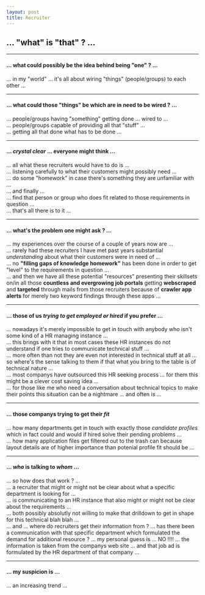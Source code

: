 ```yaml
---
layout: post
title: Recruiter
---
```


## **... "what" is "that" ? ...**  
   
----  

#### ... what could possibly be the idea behind being "one" ? ...
... in my "world" ... it's all about wiring "things" (people/groups) to each other ...  

----  
  
#### ... what could those "things" be which are in need to be wired ? ...
... people/groups having "something" getting done ... wired to ...  
... people/groups capable of providing all that "stuff" ...  
... getting all that done what has to be done ...  
  
----  
  
#### ... *crystal clear* ... everyone might think ...  
... all what these recruiters would have to do is ...  
... listening carefully to what their customers might possibly need ...  
... do some "homework" in case there's something they are unfamiliar with ...  
... and finally ...   
... find that person or group who does fit related to those requirements in question ...  
... that's all there is to it ...  

---  
  
#### ... what's the problem one might ask ? ...  
... my experiences over the course of a couple of years now are ...  
... rarely had these recruiters I have met past years substantial *understanding* about what their customers were in need of ...  
... no **"filling gaps of knowledge homework"** has been done in order to get "level" to the requirements in question ...  
... and then we have all these potential "resources" presenting their skillsets on/in all those **countless and evergrowing job portals** getting **webscraped** and **targeted** through mails from those recruiters because of **crawler app alerts** for merely two keyword findings through these apps ...  

---  
  
#### ... those of us **_trying to get employed or hired_** if you prefer ...  
... nowadays it's merely impossible to get in touch with anybody who isn't some kind of a HR managing instance ...  
... this brings with it that in most cases these HR instances do not understand if one tries to communicate technical stuff ...  
... more often than not they are even not interested in technical stuff at all ... so where's the sense talking to them if that what you bring to the table is of technical nature ...  
... most companys have outsourced this HR seeking process ... for them this might be a clever cost saving idea ...  
... for those like me who need a conversation about technical topics to make their points this situation can be a nightmare ... and often is ...  
  
---  

#### ... those companys trying to get their **_fit_**  
... how many departments get in touch with exactly those *candidate profiles* which in fact could and would if hired solve their pending problems ...  
... how many application files get filtered out to the trash can because layout details are of higher importance than potenial profile fit should be ...  
  
---  
  
#### ... _who_ is talking to _whom_ ...  
... so how does that work ? ...  
... a recruiter that might or might not be clear about what a specific department is looking for ...  
... is communicating to an HR instance that also might or might not be clear about the requirements ...  
... both possibly absolutly not willing to make that drilldown to get in shape for this technical blah blah ...  
... and ... where do recruiters get their information from ? ... has there been a communication with that specific department which formulated the demand for additional resource ? ... my personal guess is ... NO !!!! ... the information is taken from the companys web site ... and that job ad is formulated by the HR department of that company ... 

---  

#### ... my suspicion is ...  
... an increasing trend ...  

  







  


  




